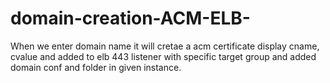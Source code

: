 # domain-creation-ACM-ELB-
When we enter domain name it will cretae a acm certificate display cname, cvalue and added to elb 443 listener with specific target group and added domain conf and folder in given instance.
